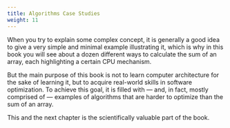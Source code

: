 ```yaml
---
title: Algorithms Case Studies
weight: 11
---
```


When you try to explain some complex concept, it is generally a good idea to give a very simple and minimal example illustrating it, which is why in this book you will see about a dozen different ways to calculate the sum of an array, each highlighting a certain CPU mechanism.

But the main purpose of this book is not to learn computer architecture for the sake of learning it, but to acquire real-world skills in software optimization. To achieve this goal, it is filled with — and, in fact, mostly comprised of — examples of algorithms that are harder to optimize than the sum of an array.

This and the next chapter is the scientifically valuable part of the book.
